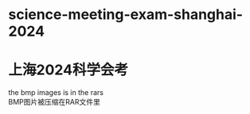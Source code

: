 # science-meeting-exam-shanghai-2024
# 上海2024科学会考
the bmp images is in the rars<br/>
BMP图片被压缩在RAR文件里
